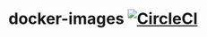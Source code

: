 # docker-images [![CircleCI](https://circleci.com/gh/kiralex/docker-images.svg?style=svg)](https://circleci.com/gh/kiralex/docker-images)
